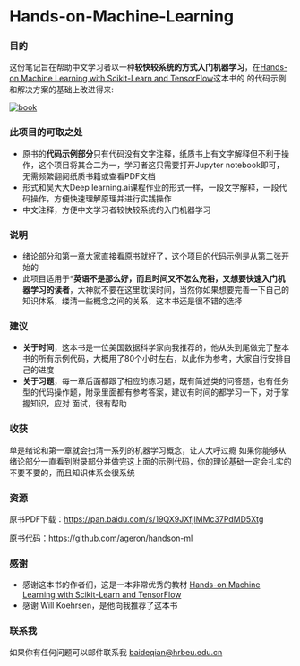 # Hands-on-Machine-Learning


### 目的

这份笔记旨在帮助中文学习者以一种**较快较系统的方式入门机器学习**，在[Hands-on Machine Learning with Scikit-Learn and TensorFlow](http://shop.oreilly.com/product/0636920052289.do)这本书的
的代码示例和解决方案的基础上改进得来:

[![book](http://akamaicovers.oreilly.com/images/0636920052289/cat.gif)](http://shop.oreilly.com/product/0636920052289.do)

### 此项目的可取之处
- 原书的**代码示例部分**只有代码没有文字注释，纸质书上有文字解释但不利于操作，这个项目将其合二为一，学习者这只需要打开Jupyter notebook即可，
无需频繁翻阅纸质书籍或查看PDF文档
- 形式和吴大大Deep learning.ai课程作业的形式一样，一段文字解释，一段代码操作，方便快速理解原理并进行实践操作
- 中文注释，方便中文学习者较快较系统的入门机器学习

### 说明
- 绪论部分和第一章大家直接看原书就好了，这个项目的代码示例是从第二张开始的
- 此项目适用于***英语不是那么好，而且时间又不怎么充裕，又想要快速入门机器学习的读者**，大神就不要在这里耽误时间，当然你如果想要完善一下自己的知识体系，缕清一些概念之间的关系，这本书还是很不错的选择

### 建议
- **关于时间**，这本书是一位美国数据科学家向我推荐的，他从头到尾做完了整本书的所有示例代码，大概用了80个小时左右，以此作为参考，大家自行安排自己的进度
- **关于习题**，每一章后面都跟了相应的练习题，既有简述类的问答题，也有任务型的代码操作题，附录里面都有参考答案，建议有时间的都学习一下，对于掌握知识，应对
面试，很有帮助

### 收获
单是绪论和第一章就会扫清一系列的机器学习概念，让人大呼过瘾
如果你能够从绪论部分一直看到附录部分并做完这上面的示例代码，你的理论基础一定会扎实的不要不要的，而且知识体系会很系统

### 资源

原书PDF下载：https://pan.baidu.com/s/19QX9JXfjlMMc37PdMD5Xtg

原书代码：https://github.com/ageron/handson-ml

### 感谢
- 感谢这本书的作者们，这是一本非常优秀的教材
[Hands-on Machine Learning with Scikit-Learn and TensorFlow](http://shop.oreilly.com/product/0636920052289.do)
- 感谢 Will Koehrsen，是他向我推荐了这本书

### 联系我
如果你有任何问题可以邮件联系我
baideqian@hrbeu.edu.cn


